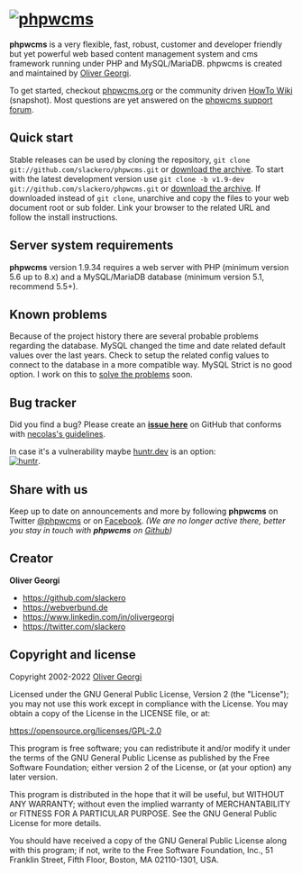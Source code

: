 [![phpwcms](https://www.phpwcms.org/indeximg/phpwcms-logo.svg)](https://www.phpwcms.org)
=========

**phpwcms** is a very flexible, fast, robust, customer and developer friendly
but yet powerful web based content management system and cms framework running
under PHP and MySQL/MariaDB. phpwcms is created and maintained by
[Oliver Georgi](http://twitter.com/slackero).

To get started, checkout [phpwcms.org](https://www.phpwcms.org) or the community driven
[HowTo Wiki](https://wiki.phpwcms.org/) (snapshot). Most questions are yet
answered on the [phpwcms support forum](https://forum.phpwcms.org).


Quick start
-----------

Stable releases can be used by cloning the repository, `git clone git://github.com/slackero/phpwcms.git` or
[download the archive](https://github.com/slackero/phpwcms/releases).
To start with the latest development version use `git clone -b v1.9-dev git://github.com/slackero/phpwcms.git` or
[download the archive](https://github.com/slackero/phpwcms/archive/refs/heads/v1.9-dev.zip).
If downloaded instead of `git clone`, unarchive and copy the files to your web document root or sub folder.
Link your browser to the related URL and follow the install instructions.


Server system requirements
--------------------------

**phpwcms** version 1.9.34 requires a web server with PHP (minimum version 5.6 up to 8.x)
and a MySQL/MariaDB database (minimum version 5.1, recommend 5.5+).


Known problems
--------------

Because of the project history there are several probable problems regarding the database. 
MySQL changed the time and date related default values over the last years. Check to setup
the related config values to connect to the database in a more compatible way. MySQL Strict
is no good option. I work on this to [solve the problems](https://github.com/slackero/phpwcms/issues/275)
soon.


Bug tracker
-----------

Did you find a bug? Please create an **[issue here](https://github.com/slackero/phpwcms/issues)** on GitHub
that conforms with [necolas's guidelines](https://github.com/necolas/issue-guidelines).

In case it's a vulnerability maybe [huntr.dev](https://huntr.dev) is an option:  
[![huntr](https://cdn.huntr.dev/huntr_security_badge_mono.svg)](https://huntr.dev).


Share with us
-------------

Keep up to date on announcements and more by following **phpwcms** on Twitter
[@phpwcms](https://twitter.com/phpwcms) or on
[Facebook](https://www.facebook.com/pages/phpwcms/162275020999).
*(We are no longer active there, better you stay in touch with **phpwcms** on
[Github](https://github.com/slackero/phpwcms))*


Creator
-------

**Oliver Georgi**

- <https://github.com/slackero>
- <https://webverbund.de>
- <https://www.linkedin.com/in/olivergeorgi>
- <https://twitter.com/slackero>


Copyright and license
---------------------

Copyright 2002-2022 [Oliver Georgi](mailto:og@phpwcms.org?subject=phpwcms)

Licensed under the GNU General Public License, Version 2 (the "License");
you may not use this work except in compliance with the License.
You may obtain a copy of the License in the LICENSE file, or at:

   <https://opensource.org/licenses/GPL-2.0>

This program is free software; you can redistribute it and/or
modify it under the terms of the GNU General Public License
as published by the Free Software Foundation; either version 2
of the License, or (at your option) any later version.

This program is distributed in the hope that it will be useful,
but WITHOUT ANY WARRANTY; without even the implied warranty of
MERCHANTABILITY or FITNESS FOR A PARTICULAR PURPOSE. See the
GNU General Public License for more details.

You should have received a copy of the GNU General Public License
along with this program; if not, write to the
    Free Software Foundation, Inc.,
    51 Franklin Street, Fifth Floor, Boston,
    MA 02110-1301, USA.
